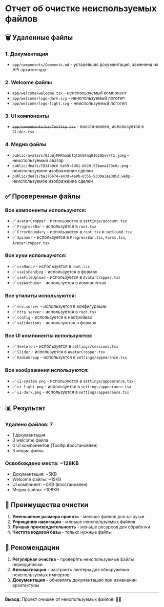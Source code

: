 # Отчет об очистке неиспользуемых файлов

## 🗑️ Удаленные файлы

### 1. **Документация**
- `app/components/Comments.md` - устаревшая документация, заменена на API архитектуру

### 2. **Welcome файлы**
- `app/welcome/welcome.tsx` - неиспользуемый компонент
- `app/welcome/logo-dark.svg` - неиспользуемый логотип
- `app/welcome/logo-light.svg` - неиспользуемый логотип

### 3. **UI компоненты**
- ~~`app/components/ui/Tooltip.tsx`~~ - восстановлен, используется в `Slider.tsx`

### 4. **Медиа файлы**
- `public/avatars/0JuWjMHRaSabTqt5kGFmq01Oz0SvvFTz.jpeg` - неиспользуемый аватар
- `public/deals/f924b9c6-be59-4d61-bb20-57baea153c0c.png` - неиспользуемое изображение сделки
- `public/deals/ba176674-e43d-4e9b-8355-9339a1ae385d.webp` - неиспользуемое изображение сделки

## ✅ Проверенные файлы

### Все компоненты используются:
- ✅ `AvatarCropper` - используется в `settings/account.tsx`
- ✅ `ProgressBar` - используется в `root.tsx`
- ✅ `ErrorBoundary` - используется в `root.tsx` и `notFound.tsx`
- ✅ `Spinner` - используется в `ProgressBar.tsx`, `Forms.tsx`, `AvatarCropper.tsx`

### Все хуки используются:
- ✅ `useNonce` - используется в `root.tsx`
- ✅ `useIsPending` - используется в формах
- ✅ `useFileUpload` - используется в `AvatarCropper.tsx`
- ✅ `useAuthUser` - используется в компонентах

### Все утилиты используются:
- ✅ `env.server` - используется в конфигурации
- ✅ `http.server` - используется в `root.tsx`
- ✅ `config` - используется в настройках
- ✅ `validations` - используются в формах

### Все UI компоненты используются:
- ✅ `Skeleton` - используется в `settings/sessions.tsx`
- ✅ `Slider` - используется в `AvatarCropper.tsx`
- ✅ `RadioGroup` - используется в `settings/appearance.tsx`

### Все изображения используются:
- ✅ `ui-system.png` - используется в `settings/appearance.tsx`
- ✅ `ui-light.png` - используется в `settings/appearance.tsx`
- ✅ `ui-dark.png` - используется в `settings/appearance.tsx`

## 📊 Результат

### Удалено файлов: **7**
- 1 документация
- 3 welcome файла
- 0 UI компонентов (Tooltip восстановлен)
- 3 медиа файла

### Освобождено места: **~128KB**
- Документация: ~5KB
- Welcome файлы: ~15KB
- UI компонент: ~0KB (восстановлен)
- Медиа файлы: ~108KB

## 🎯 Преимущества очистки

1. **Уменьшение размера проекта** - меньше файлов для загрузки
2. **Упрощение навигации** - меньше неиспользуемых файлов
3. **Лучшая производительность** - меньше ресурсов для обработки
4. **Чистота кодовой базы** - только нужные файлы

## 📝 Рекомендации

1. **Регулярная очистка** - проверять неиспользуемые файлы периодически
2. **Автоматизация** - настроить линтеры для обнаружения неиспользуемых импортов
3. **Документация** - обновлять документацию при изменении архитектуры

---

**Вывод:** Проект очищен от неиспользуемых файлов! 🧹✨ 